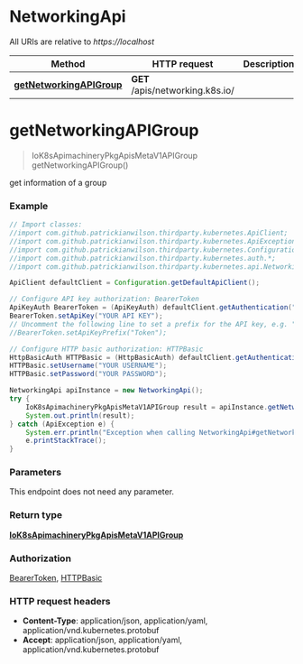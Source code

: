 # NetworkingApi

All URIs are relative to *https://localhost*

Method | HTTP request | Description
------------- | ------------- | -------------
[**getNetworkingAPIGroup**](NetworkingApi.md#getNetworkingAPIGroup) | **GET** /apis/networking.k8s.io/ | 


<a name="getNetworkingAPIGroup"></a>
# **getNetworkingAPIGroup**
> IoK8sApimachineryPkgApisMetaV1APIGroup getNetworkingAPIGroup()



get information of a group

### Example
```java
// Import classes:
//import com.github.patrickianwilson.thirdparty.kubernetes.ApiClient;
//import com.github.patrickianwilson.thirdparty.kubernetes.ApiException;
//import com.github.patrickianwilson.thirdparty.kubernetes.Configuration;
//import com.github.patrickianwilson.thirdparty.kubernetes.auth.*;
//import com.github.patrickianwilson.thirdparty.kubernetes.api.NetworkingApi;

ApiClient defaultClient = Configuration.getDefaultApiClient();

// Configure API key authorization: BearerToken
ApiKeyAuth BearerToken = (ApiKeyAuth) defaultClient.getAuthentication("BearerToken");
BearerToken.setApiKey("YOUR API KEY");
// Uncomment the following line to set a prefix for the API key, e.g. "Token" (defaults to null)
//BearerToken.setApiKeyPrefix("Token");

// Configure HTTP basic authorization: HTTPBasic
HttpBasicAuth HTTPBasic = (HttpBasicAuth) defaultClient.getAuthentication("HTTPBasic");
HTTPBasic.setUsername("YOUR USERNAME");
HTTPBasic.setPassword("YOUR PASSWORD");

NetworkingApi apiInstance = new NetworkingApi();
try {
    IoK8sApimachineryPkgApisMetaV1APIGroup result = apiInstance.getNetworkingAPIGroup();
    System.out.println(result);
} catch (ApiException e) {
    System.err.println("Exception when calling NetworkingApi#getNetworkingAPIGroup");
    e.printStackTrace();
}
```

### Parameters
This endpoint does not need any parameter.

### Return type

[**IoK8sApimachineryPkgApisMetaV1APIGroup**](IoK8sApimachineryPkgApisMetaV1APIGroup.md)

### Authorization

[BearerToken](../README.md#BearerToken), [HTTPBasic](../README.md#HTTPBasic)

### HTTP request headers

 - **Content-Type**: application/json, application/yaml, application/vnd.kubernetes.protobuf
 - **Accept**: application/json, application/yaml, application/vnd.kubernetes.protobuf

